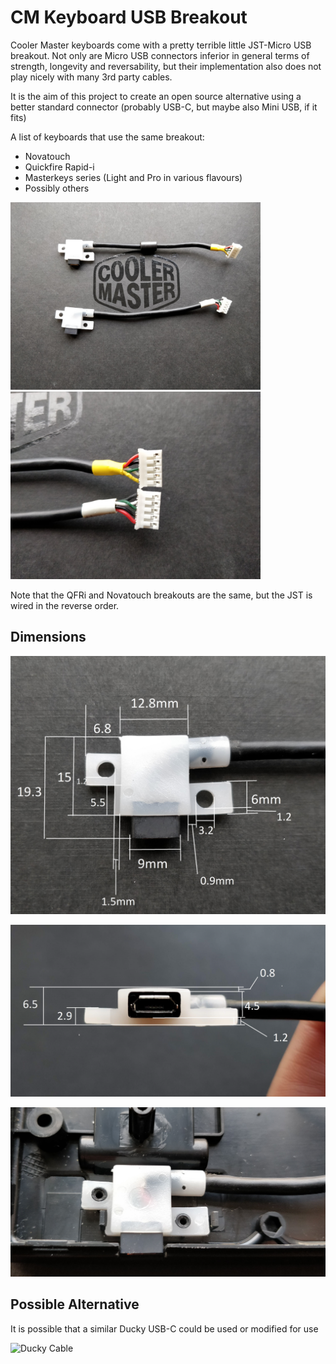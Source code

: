 # CM Keyboard USB Breakout

Cooler Master keyboards come with a pretty terrible little JST-Micro USB breakout.  Not only are Micro USB connectors inferior in general terms of strength, longevity and reversability, but their implementation also does not play nicely with many 3rd party cables.

It is the aim of this project to create an open source alternative using a better standard connector (probably USB-C, but maybe also Mini USB, if it fits)

A list of keyboards that use the same breakout:
* Novatouch
* Quickfire Rapid-i
* Masterkeys series (Light and Pro in various flavours)
* Possibly others


<img src="images/QFRi_Nova_Full.jpg" alt="QFRi and Novatouch breakouts" width="400"/> <img src="images/QFRi_Nova_JST.jpg" alt="JST close up" width="400"/>

Note that the QFRi and Novatouch breakouts are the same, but the JST is wired in the reverse order.


## Dimensions

![Top view](images/usb_top_measurements.jpg)

![Side view](images/usb_side_measurements.jpg)

![Case view](images/case_top.jpg)


## Possible Alternative

It is possible that a similar Ducky USB-C could be used or modified for use

![Ducky Cable](images/ducky.png)